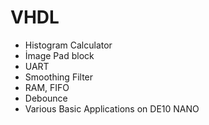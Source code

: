 # VHDL 
- Histogram Calculator
- İmage Pad block
- UART 
- Smoothing Filter
- RAM, FIFO
- Debounce
- Various Basic Applications on DE10 NANO  
